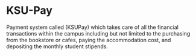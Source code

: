 # KSU-Pay
Payment system called (KSUPay)
which takes care of all the financial transactions within the campus including but not
limited to the purchasing from the bookstore or cafes, paying the accommodation cost,
and depositing the monthly student stipends. 
